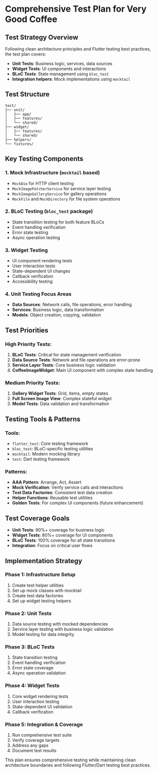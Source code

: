 # Comprehensive Test Plan for Very Good Coffee

## Test Strategy Overview

Following clean architecture principles and Flutter testing best practices, the test plan covers:
- **Unit Tests**: Business logic, services, data sources
- **Widget Tests**: UI components and interactions
- **BLoC Tests**: State management using `bloc_test`
- **Integration helpers**: Mock implementations using `mocktail`

## Test Structure

```
test/
├── unit/
│   ├── app/
│   ├── features/
│   └── shared/
├── widget/
│   ├── features/
│   └── shared/
├── helpers/
└── fixtures/
```

## Key Testing Components

### 1. Mock Infrastructure (`mocktail` based)
- `MockDio` for HTTP client testing
- `MockImageFetcherService` for service layer testing
- `MockImageGalleryService` for gallery operations
- `MockFile` and `MockDirectory` for file system operations

### 2. BLoC Testing (`bloc_test` package)
- State transition testing for both feature BLoCs
- Event handling verification
- Error state testing
- Async operation testing

### 3. Widget Testing
- UI component rendering tests
- User interaction tests
- State-dependent UI changes
- Callback verification
- Accessibility testing

### 4. Unit Testing Focus Areas
- **Data Sources**: Network calls, file operations, error handling
- **Services**: Business logic, data transformation
- **Models**: Object creation, copying, validation

## Test Priorities

### High Priority Tests:
1. **BLoC Tests**: Critical for state management verification
2. **Data Source Tests**: Network and file operations are error-prone
3. **Service Layer Tests**: Core business logic validation
4. **CoffeeImageWidget**: Main UI component with complex state handling

### Medium Priority Tests:
1. **Gallery Widget Tests**: Grid, items, empty states
2. **Full Screen Image View**: Complex stateful widget
3. **Model Tests**: Data validation and transformation

## Testing Tools & Patterns

### Tools:
- `flutter_test`: Core testing framework
- `bloc_test`: BLoC-specific testing utilities
- `mocktail`: Modern mocking library
- `test`: Dart testing framework

### Patterns:
- **AAA Pattern**: Arrange, Act, Assert
- **Mock Verification**: Verify service calls and interactions
- **Test Data Factories**: Consistent test data creation
- **Helper Functions**: Reusable test utilities
- **Golden Tests**: For complex UI components (future enhancement)

## Test Coverage Goals

- **Unit Tests**: 90%+ coverage for business logic
- **Widget Tests**: 80%+ coverage for UI components
- **BLoC Tests**: 100% coverage for all state transitions
- **Integration**: Focus on critical user flows

## Implementation Strategy

### Phase 1: Infrastructure Setup
1. Create test helper utilities
2. Set up mock classes with mocktail
3. Create test data factories
4. Set up widget testing helpers

### Phase 2: Unit Tests
1. Data source testing with mocked dependencies
2. Service layer testing with business logic validation
3. Model testing for data integrity

### Phase 3: BLoC Tests
1. State transition testing
2. Event handling verification
3. Error state coverage
4. Async operation validation

### Phase 4: Widget Tests
1. Core widget rendering tests
2. User interaction testing
3. State-dependent UI validation
4. Callback verification

### Phase 5: Integration & Coverage
1. Run comprehensive test suite
2. Verify coverage targets
3. Address any gaps
4. Document test results

This plan ensures comprehensive testing while maintaining clean architecture boundaries and following Flutter/Dart testing best practices.